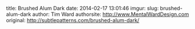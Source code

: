title: Brushed Alum Dark
date: 2014-02-17 13:01:46
imgur: 
slug: brushed-alum-dark
author: Tim Ward
authorsite: http://www.MentalWardDesign.com
original: http://subtlepatterns.com/brushed-alum-dark/
